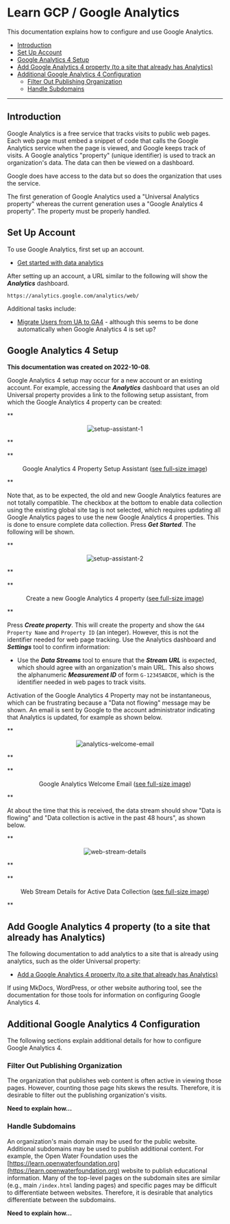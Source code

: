# Learn GCP / Google Analytics #

This documentation explains how to configure and use Google Analytics.

* [Introduction](#introduction)
* [Set Up Account](#set-up-account)
* [Google Analytics 4 Setup](#google-analytics-4-setup)
* [Add Google Analytics 4 property (to a site that already has Analytics)](#add-google-analytics-4-property-to-a-site-that-already-has-analytics)
* [Additional Google Analytics 4 Configuration](#additional-google-analytics-4-configuration)
    + [Filter Out Publishing Organization](#filter-out-publishing-organization)
    + [Handle Subdomains](#handle-subdomains)

---------

## Introduction ##

Google Analytics is a free service that tracks visits to public web pages.
Each web page must embed a snippet of code that calls the Google Analytics service
when the page is viewed, and Google keeps track of visits.
A Google analytics "property" (unique identifier) is used to track an organization's data.
The data can then be viewed on a dashboard.

Google does have access to the data but so does the organization that uses the service.

The first generation of Google Analytics used a "Universal Analytics property"
whereas the current generation uses a "Google Analytics 4 property".
The property must be properly handled.

## Set Up Account ##

To use Google Analytics, first set up an account.

* [Get started with data analytics](https://support.google.com/analytics/answer/9306384?hl=en)

After setting up an account, a URL similar to the following will show the ***Analytics*** dashboard.

```
https://analytics.google.com/analytics/web/
```

Additional tasks include:

* [Migrate Users from UA to GA4](https://support.google.com/analytics/answer/11894572) - although
  this seems to be done automatically when Google Analytics 4 is set up?

## Google Analytics 4 Setup ##

**This documentation was created on 2022-10-08**.

Google Analytics 4 setup may occur for a new account or an existing account.
For example, accessing the ***Analytics*** dashboard that uses an old Universal property
provides a link to the following setup assistant,
from which the Google Analytics 4 property can be created:

**<p style="text-align: center;">
![setup-assistant-1](setup-assistant-1.png)
</p>**

**<p style="text-align: center;">
Google Analytics 4 Property Setup Assistant (<a href="../setup-assistant-1.png">see full-size image</a>)
</p>**

Note that, as to be expected, the old and new Google Analytics features are not totally compatible.
The checkbox at the bottom to enable data collection using the existing global site tag is not selected,
which requires updating all Google Analytics pages to use the new Google Analytics 4 properties.
This is done to ensure complete data collection.  Press ***Get Started***.  The following will be shown.

**<p style="text-align: center;">
![setup-assistant-2](setup-assistant-2.png)
</p>**

**<p style="text-align: center;">
Create a new Google Analytics 4 property (<a href="../setup-assistant-2.png">see full-size image</a>)
</p>**

Press ***Create property***.  This will create the property and show the `GA4 Property Name` and `Property ID` (an integer).
However, this is not the identifier needed for web page tracking.
Use the Analytics dashboard and ***Settings*** tool to confirm information:

*   Use the ***Data Streams*** tool to ensure that the ***Stream URL*** is expected,
    which should agree with an organization's main URL.
    This also shows the alphanumeric ***Measurement ID*** of form `G-12345ABCDE`,
    which is the identifier needed in web pages to track visits.

Activation of the Google Analytics 4 Property may not be instantaneous,
which can be frustrating because a "Data not flowing" message may be shown.
An email is sent by Google to the account administrator indicating that Analytics is updated,
for example as shown below.

**<p style="text-align: center;">
![analytics-welcome-email](analytics-welcome-email.png)
</p>**

**<p style="text-align: center;">
Google Analytics Welcome Email (<a href="../analytics-welcome-email.png">see full-size image</a>)
</p>**

At about the time that this is received,
the data stream should show "Data is flowing" and "Data collection is active in the past 48 hours",
as shown below.

**<p style="text-align: center;">
![web-stream-details](web-stream-details.png)
</p>**

**<p style="text-align: center;">
Web Stream Details for Active Data Collection (<a href="../web-stream-details.png">see full-size image</a>)
</p>**

## Add Google Analytics 4 property (to a site that already has Analytics) ##

The following documentation to add analytics to a site that is already using analytics,
such as the older Universal property:

* [Add a Google Analytics 4 property (to a site that already has Analytics)](https://support.google.com/analytics/answer/9744165?hl=en&utm_id=ad)

If using MkDocs, WordPress, or other website authoring tool,
see the documentation for those tools for information on configuring Google Analytics 4.

## Additional Google Analytics 4 Configuration ##

The following sections explain additional details for how to configure Google Analytics 4.

### Filter Out Publishing Organization ###

The organization that publishes web content is often active in viewing those pages.
However, counting those page hits skews the results.
Therefore, it is desirable to filter out the publishing organization's visits.

**Need to explain how...**

### Handle Subdomains ###

An organization's main domain may be used for the public website.
Additional subdomains may be used to publish additional content.
For example, the Open Water Foundation uses the
[https://learn.openwaterfoundation.org](https://learn.openwaterfoundation.org)
website to publish educational information.
Many of the top-level pages on the subdomain sites are similar (e.g., main `/index.html` landing pages)
and specific pages may be difficult to differentiate between websites.
Therefore, it is desirable that analytics differentiate between the subdomains.

**Need to explain how...**
